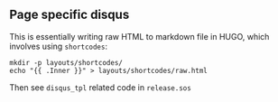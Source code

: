 ## Page specific disqus

This is essentially writing raw HTML to markdown file in HUGO, which involves using `shortcodes`:
```
mkdir -p layouts/shortcodes/
echo "{{ .Inner }}" > layouts/shortcodes/raw.html
```
Then see `disqus_tpl` related code in `release.sos`
